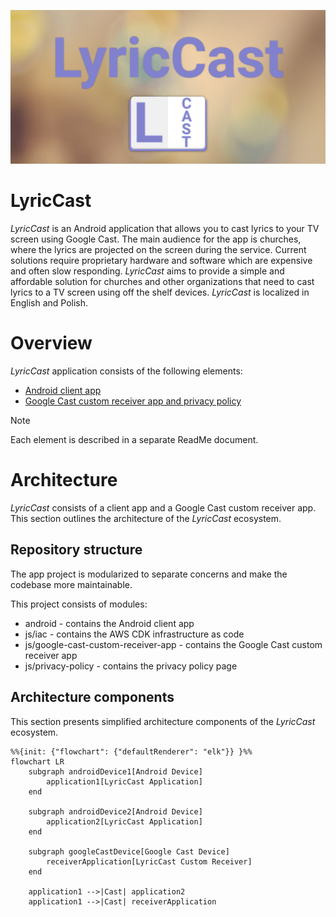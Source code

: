 ![LyricCast](docs/images/LyricCast-splash.png "LyricCast")

# LyricCast

*LyricCast* is an Android application that allows you to cast lyrics to your TV screen using Google
Cast.
The main audience for the app is churches, where the lyrics are projected on the screen during the
service.
Current solutions require proprietary hardware and software which are expensive and often slow
responding.
*LyricCast* aims to provide a simple and affordable solution for churches and other organizations
that need to cast
lyrics
to a TV screen using off the shelf devices.
*LyricCast* is localized in English and Polish.

# Overview

*LyricCast* application consists of the following elements:

* [Android client app](android)
* [Google Cast custom receiver app and privacy policy](js)

> [!NOTE]
> Each element is described in a separate ReadMe document.

# Architecture

*LyricCast* consists of a client app and a Google Cast custom receiver app.
This section outlines the architecture of the *LyricCast* ecosystem.

## Repository structure

The app project is modularized to separate concerns and make the codebase more maintainable.

This project consists of modules:

* android - contains the Android client app
* js/iac - contains the AWS CDK infrastructure as code
* js/google-cast-custom-receiver-app - contains the Google Cast custom receiver app
* js/privacy-policy - contains the privacy policy page

## Architecture components

This section presents simplified architecture components of the *LyricCast* ecosystem.

```mermaid
%%{init: {"flowchart": {"defaultRenderer": "elk"}} }%%
flowchart LR
    subgraph androidDevice1[Android Device]
        application1[LyricCast Application]
    end

    subgraph androidDevice2[Android Device]
        application2[LyricCast Application]
    end

    subgraph googleCastDevice[Google Cast Device]
        receiverApplication[LyricCast Custom Receiver]
    end

    application1 -->|Cast| application2
    application1 -->|Cast| receiverApplication
```
